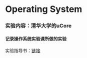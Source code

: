 # Operating System
### 实验内容：清华大学的uCore
#### 记录操作系统实验课所做的实验
实验指导书：[链接](https://objectkuan.gitbooks.io/ucore-docs/content/index.html)
